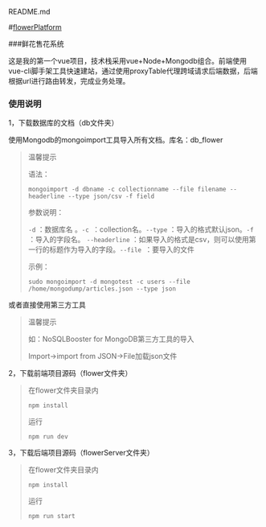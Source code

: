 README.md

#[flowerPlatform](https://github.com/wallacety/vue-flowerPlatform/commit/886920dfd2a458332678ce211437523a40dce361)

###鲜花售花系统

这是我的第一个vue项目，技术栈采用vue+Node+Mongodb组合。前端使用vue-cli脚手架工具快速建站，通过使用proxyTable代理跨域请求后端数据，后端根据url进行路由转发，完成业务处理。



### 使用说明

1，下载数据库的文档（db文件夹）

使用Mongodb的mongoimport工具导入所有文档。库名：db_flower

> 温馨提示
>
> 语法：
>
> `mongoimport -d dbname -c collectionname --file filename --headerline --type json/csv -f field`
>
> 参数说明：
>
> `-d` ：数据库名 。`-c `：collection名。`--type` ：导入的格式默认json。`-f` ：导入的字段名。 `--headerline` ：如果导入的格式是csv，则可以使用第一行的标题作为导入的字段。`--file `：要导入的文件
>
> 示例：
>
> `sudo mongoimport -d mongotest -c users --file /home/mongodump/articles.json --type json`

或者直接使用第三方工具

> 温馨提示
>
> 如：NoSQLBooster for MongoDB第三方工具的导入
>
> Import->import from JSON->File加载json文件

2，下载前端项目源码（flower文件夹）

> 在flower文件夹目录内
>
> `npm install`
>
> 运行
>
> `npm run dev`

3，下载后端项目源码（flowerServer文件夹）

> 在flower文件夹目录内
>
> `npm install`
>
> 运行
>
> `npm run start`